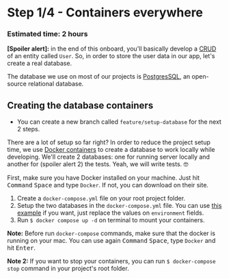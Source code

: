 # Step 1/4 - Containers everywhere
### Estimated time: 2 hours

**[Spoiler alert]:** in the end of this onboard, you'll basically develop a [CRUD](https://en.wikipedia.org/wiki/Create,_read,_update_and_delete) of an entity called `User`. So, in order to store the user data in our app, let's create a real database.

The database we use on most of our projects is [PostgresSQL](https://www.postgresql.org/), an open-source relational database.

## Creating the database containers

+ You can create a new branch called `feature/setup-database` for the next 2 steps.

There are a lot of setup so far right? In order to reduce the project setup time, we use [Docker containers](https://www.docker.com/) to create a database to work locally while developing. We'll create 2 databases: one for running server locally and another for (spoiler alert 2) the tests. Yeah, we will write tests. 🤓

First, make sure you have Docker installed on your machine. Just hit <kbd>Command</kbd> <kbd>Space</kbd> and type `Docker`. If not, you can download on their site.

1. Create a `docker-compose.yml` file on your root project folder.
1. Setup the two databases in the `docker-compose.yml` file. You can use [this example](https://gist.github.com/alanraso/8341faa973918392d55e39a7b323209a) if you want, just replace the values on `environment` fields.
1. Run `$ docker compose up -d` on terminal to mount your containers.

**Note:** Before run `docker-compose` commands, make sure that the docker is running on your mac. You can use again <kbd>Command</kbd> <kbd>Space</kbd>, type `Docker` and hit <kbd>Enter</kbd>.

**Note 2:** If you want to stop your containers, you can run `$ docker-compose stop` command in your project's root folder.
